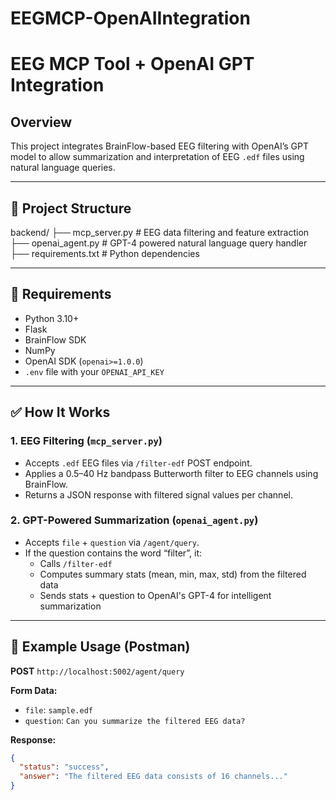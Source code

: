 # EEGMCP-OpenAIIntegration

# EEG MCP Tool + OpenAI GPT Integration

## Overview

This project integrates BrainFlow-based EEG filtering with OpenAI’s GPT model to allow summarization and interpretation of EEG `.edf` files using natural language queries.

---

## 📁 Project Structure

backend/
├── mcp_server.py # EEG data filtering and feature extraction
├── openai_agent.py # GPT-4 powered natural language query handler
├── requirements.txt # Python dependencies

---

## 🔧 Requirements

- Python 3.10+
- Flask
- BrainFlow SDK
- NumPy
- OpenAI SDK (`openai>=1.0.0`)
- `.env` file with your `OPENAI_API_KEY`

---

## ✅ How It Works

### 1. EEG Filtering (`mcp_server.py`)
- Accepts `.edf` EEG files via `/filter-edf` POST endpoint.
- Applies a 0.5–40 Hz bandpass Butterworth filter to EEG channels using BrainFlow.
- Returns a JSON response with filtered signal values per channel.

### 2. GPT-Powered Summarization (`openai_agent.py`)
- Accepts `file` + `question` via `/agent/query`.
- If the question contains the word “filter”, it:
  - Calls `/filter-edf`
  - Computes summary stats (mean, min, max, std) from the filtered data
  - Sends stats + question to OpenAI's GPT-4 for intelligent summarization

---

## 🧪 Example Usage (Postman)

**POST** `http://localhost:5002/agent/query`

**Form Data:**
- `file`: `sample.edf`
- `question`: `Can you summarize the filtered EEG data?`

**Response:**
```json
{
  "status": "success",
  "answer": "The filtered EEG data consists of 16 channels..."
}

